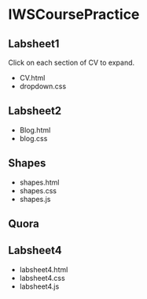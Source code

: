 # IWSCoursePractice
## Labsheet1
Click on each section of CV to expand.
  * CV.html
  * dropdown.css
## Labsheet2
  * Blog.html
  * blog.css
## Shapes
  * shapes.html
  * shapes.css
  * shapes.js
## Quora

## Labsheet4
  * labsheet4.html
  * labsheet4.css
  * labsheet4.js
